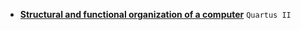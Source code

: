 - [**Structural and functional organization of a computer**](https://github.com/NikitaMirosha/SAFO-Labs) `Quartus II`
